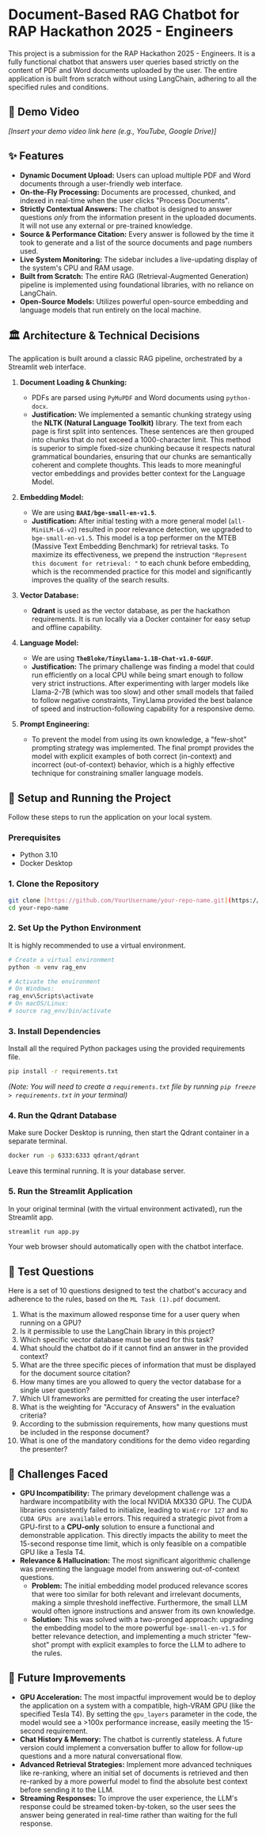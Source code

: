 # Document-Based RAG Chatbot for RAP Hackathon 2025 - Engineers

This project is a submission for the RAP Hackathon 2025 - Engineers. It is a fully functional chatbot that answers user queries based strictly on the content of PDF and Word documents uploaded by the user. The entire application is built from scratch without using LangChain, adhering to all the specified rules and conditions.

## 🎥 Demo Video

*[Insert your demo video link here (e.g., YouTube, Google Drive)]*

## ✨ Features

* **Dynamic Document Upload:** Users can upload multiple PDF and Word documents through a user-friendly web interface.
* **On-the-Fly Processing:** Documents are processed, chunked, and indexed in real-time when the user clicks "Process Documents".
* **Strictly Contextual Answers:** The chatbot is designed to answer questions *only* from the information present in the uploaded documents. It will not use any external or pre-trained knowledge.
* **Source & Performance Citation:** Every answer is followed by the time it took to generate and a list of the source documents and page numbers used.
* **Live System Monitoring:** The sidebar includes a live-updating display of the system's CPU and RAM usage.
* **Built from Scratch:** The entire RAG (Retrieval-Augmented Generation) pipeline is implemented using foundational libraries, with no reliance on LangChain.
* **Open-Source Models:** Utilizes powerful open-source embedding and language models that run entirely on the local machine.

## 🏛️ Architecture & Technical Decisions

The application is built around a classic RAG pipeline, orchestrated by a Streamlit web interface.

1.  **Document Loading & Chunking:**
    * PDFs are parsed using `PyMuPDF` and Word documents using `python-docx`.
    * **Justification:** We implemented a semantic chunking strategy using the **NLTK (Natural Language Toolkit)** library. The text from each page is first split into sentences. These sentences are then grouped into chunks that do not exceed a 1000-character limit. This method is superior to simple fixed-size chunking because it respects natural grammatical boundaries, ensuring that our chunks are semantically coherent and complete thoughts. This leads to more meaningful vector embeddings and provides better context for the Language Model.

2.  **Embedding Model:**
    * We are using **`BAAI/bge-small-en-v1.5`**.
    * **Justification:** After initial testing with a more general model (`all-MiniLM-L6-v2`) resulted in poor relevance detection, we upgraded to `bge-small-en-v1.5`. This model is a top performer on the MTEB (Massive Text Embedding Benchmark) for retrieval tasks. To maximize its effectiveness, we prepend the instruction `"Represent this document for retrieval: "` to each chunk before embedding, which is the recommended practice for this model and significantly improves the quality of the search results.

3.  **Vector Database:**
    * **Qdrant** is used as the vector database, as per the hackathon requirements. It is run locally via a Docker container for easy setup and offline capability.

4.  **Language Model:**
    * We are using **`TheBloke/TinyLlama-1.1B-Chat-v1.0-GGUF`**.
    * **Justification:** The primary challenge was finding a model that could run efficiently on a local CPU while being smart enough to follow very strict instructions. After experimenting with larger models like Llama-2-7B (which was too slow) and other small models that failed to follow negative constraints, TinyLlama provided the best balance of speed and instruction-following capability for a responsive demo.

5.  **Prompt Engineering:**
    * To prevent the model from using its own knowledge, a "few-shot" prompting strategy was implemented. The final prompt provides the model with explicit examples of both correct (in-context) and incorrect (out-of-context) behavior, which is a highly effective technique for constraining smaller language models.

## 🚀 Setup and Running the Project

Follow these steps to run the application on your local system.

### Prerequisites

* Python 3.10
* Docker Desktop

### 1. Clone the Repository

```bash
git clone [https://github.com/YourUsername/your-repo-name.git](https://github.com/YourUsername/your-repo-name.git)
cd your-repo-name
```

### 2. Set Up the Python Environment

It is highly recommended to use a virtual environment.

```bash
# Create a virtual environment
python -m venv rag_env

# Activate the environment
# On Windows:
rag_env\Scripts\activate
# On macOS/Linux:
# source rag_env/bin/activate
```

### 3. Install Dependencies

Install all the required Python packages using the provided requirements file.

```bash
pip install -r requirements.txt
```

*(Note: You will need to create a `requirements.txt` file by running `pip freeze > requirements.txt` in your terminal)*

### 4. Run the Qdrant Database

Make sure Docker Desktop is running, then start the Qdrant container in a separate terminal.

```bash
docker run -p 6333:6333 qdrant/qdrant
```

Leave this terminal running. It is your database server.

### 5. Run the Streamlit Application

In your original terminal (with the virtual environment activated), run the Streamlit app.

```bash
streamlit run app.py
```

Your web browser should automatically open with the chatbot interface.

## 🧪 Test Questions

Here is a set of 10 questions designed to test the chatbot's accuracy and adherence to the rules, based on the `ML Task (1).pdf` document.

1.  What is the maximum allowed response time for a user query when running on a GPU?
2.  Is it permissible to use the LangChain library in this project?
3.  Which specific vector database must be used for this task?
4.  What should the chatbot do if it cannot find an answer in the provided context?
5.  What are the three specific pieces of information that must be displayed for the document source citation?
6.  How many times are you allowed to query the vector database for a single user question?
7.  Which UI frameworks are permitted for creating the user interface?
8.  What is the weighting for "Accuracy of Answers" in the evaluation criteria?
9.  According to the submission requirements, how many questions must be included in the response document?
10. What is one of the mandatory conditions for the demo video regarding the presenter?

## 🧗 Challenges Faced

* **GPU Incompatibility:** The primary development challenge was a hardware incompatibility with the local NVIDIA MX330 GPU. The CUDA libraries consistently failed to initialize, leading to `WinError 127` and `No CUDA GPUs are available` errors. This required a strategic pivot from a GPU-first to a **CPU-only** solution to ensure a functional and demonstrable application. This directly impacts the ability to meet the 15-second response time limit, which is only feasible on a compatible GPU like a Tesla T4.
* **Relevance & Hallucination:** The most significant algorithmic challenge was preventing the language model from answering out-of-context questions.
    * **Problem:** The initial embedding model produced relevance scores that were too similar for both relevant and irrelevant documents, making a simple threshold ineffective. Furthermore, the small LLM would often ignore instructions and answer from its own knowledge.
    * **Solution:** This was solved with a two-pronged approach: upgrading the embedding model to the more powerful `bge-small-en-v1.5` for better relevance detection, and implementing a much stricter "few-shot" prompt with explicit examples to force the LLM to adhere to the rules.

## 🔮 Future Improvements

* **GPU Acceleration:** The most impactful improvement would be to deploy the application on a system with a compatible, high-VRAM GPU (like the specified Tesla T4). By setting the `gpu_layers` parameter in the code, the model would see a >100x performance increase, easily meeting the 15-second requirement.
* **Chat History & Memory:** The chatbot is currently stateless. A future version could implement a conversation buffer to allow for follow-up questions and a more natural conversational flow.
* **Advanced Retrieval Strategies:** Implement more advanced techniques like re-ranking, where an initial set of documents is retrieved and then re-ranked by a more powerful model to find the absolute best context before sending it to the LLM.
* **Streaming Responses:** To improve the user experience, the LLM's response could be streamed token-by-token, so the user sees the answer being generated in real-time rather than waiting for the full response.
